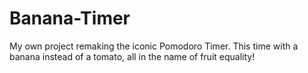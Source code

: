# Banana-Timer
My own project remaking the iconic Pomodoro Timer. This time with a banana instead of a tomato, all in the name of fruit equality!
